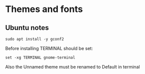 # Themes and fonts

## Ubuntu notes

    sudo apt install -y gconf2

Before installing TERMINAL should be set:

    set -xg TERMINAL gnome-terminal

Also the Unnamed theme must be renamed to Default in terminal
